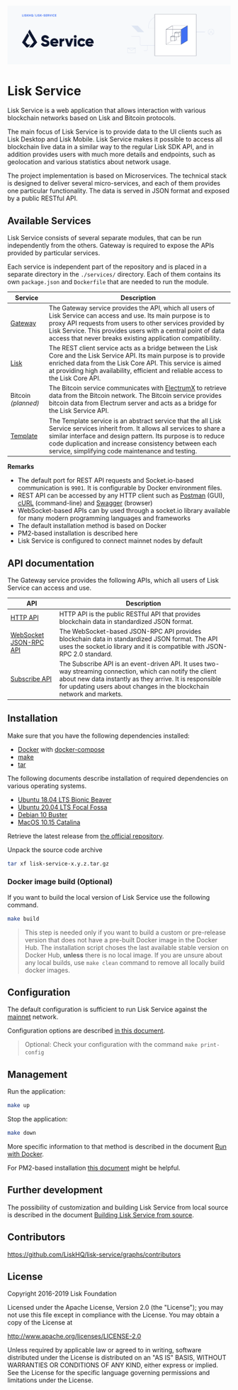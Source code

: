 ![Logo](./docs/assets/banner_service.png)

# Lisk Service

Lisk Service is a web application that allows interaction with various blockchain networks based on Lisk and Bitcoin protocols.

The main focus of Lisk Service is to provide data to the UI clients such as Lisk Desktop and Lisk Mobile. Lisk Service makes it possible to access all blockchain live data in a similar way to the regular Lisk SDK API, and in addition provides users with much more details and endpoints, such as geolocation and various statistics about network usage.

The project implementation is based on Microservices. The technical stack is designed to deliver several micro-services, and each of them provides one particular functionality. The data is served in JSON format and exposed by a public RESTful API.
## Available Services

Lisk Service consists of several separate modules, that can be run independently from the others. Gateway is required to expose the APIs provided by particular services.

Each service is independent part of the repository and is placed in a separate directory in the `./services/` directory. Each of them contains its own `package.json` and `Dockerfile` that are needed to run the module.


| Service                  | Description                                                                                                       |
| -------------------------- | ----------------------------------------------------------------------------------------------------------------- |
| [Gateway](services/gateway) | The Gateway service provides the API, which all users of Lisk Service can access and use. Its main purpose is to proxy API requests from users to other services provided by Lisk Service. This provides users with a central point of data access that never breaks existing application compatibility.|
| [Lisk](services/core) | The REST client service acts as a bridge between the Lisk Core and the Lisk Service API. Its main purpose is to provide enriched data from the Lisk Core API. This service is aimed at providing high availability, efficient and reliable access to the Lisk Core API. |
| Bitcoin _(planned)_ | The Bitcoin service communicates with [ElectrumX](https://electrumx.readthedocs.io/en/latest/) to retrieve data from the Bitcoin network. The Bitcoin service provides bitcoin data from Electrum server and acts as a bridge for the Lisk Service API. |
| [Template](services/template) | The Template service is an abstract service that the all Lisk Service services inherit from. It allows all services to share a similar interface and design pattern. Its purpose is to reduce code duplication and increase consistency between each service, simplifying code maintenance and testing. |

**Remarks**

- The default port for REST API requests and Socket.io-based communication is `9901`. It is configurable by Docker environment files.
- REST API can be accessed by any HTTP client such as [Postman]() (GUI), [cURL]() (command-line) and [Swagger]() (browser)
- WebSocket-based APIs can by used through a socket.io library available for many modern programming languages and frameworks
- The default installation method is based on Docker
- PM2-based installation is described here
- Lisk Service is configured to connect mainnet nodes by default

## API documentation

The Gateway service provides the following APIs, which all users of Lisk Service can access and use.

| API                      | Description                                                                                                   |
| ------------------------------ | ------------------------------------------------------------------------------------------------------------- |
| [HTTP API](https://app.swaggerhub.com/apis/LiskHQ/lisk-service-api/1.0#/)     | HTTP API is the public RESTful API that provides blockchain data in standardized JSON format.   |
| [WebSocket JSON-RPC API](docs/api/websocket_json_rpc_api.md)     | The WebSocket-based JSON-RPC API provides blockchain data in standardized JSON format. The API uses the socket.io library and it is compatible with JSON-RPC 2.0 standard.   |
| [Subscribe API](docs/api/websocket_subscribe_api.md)     | The Subscribe API is an event-driven API. It uses two-way streaming connection, which can notify the client about new data instantly as they arrive. It is responsible for updating users about changes in the blockchain network and markets.   |

## Installation

Make sure that you have the following dependencies installed:
- [Docker]() with [docker-compose]()
- [make]()
- [tar]()

The following documents describe installation of required dependencies on various operating systems.

- [Ubuntu 18.04 LTS Bionic Beaver](./docs/prerequisites_docker_ubuntu.md)
- [Ubuntu 20.04 LTS Focal Fossa](./docs/prerequisites_docker_ubuntu.md)
- [Debian 10 Buster](./docs/prerequisites_docker_debian.md)
- [MacOS 10.15 Catalina](./docs/prerequisites_docker_macos.md)

Retrieve the latest release from [the official repository](https://github.com/LiskHQ/lisk-cloud/releases).

Unpack the source code archive

```bash
tar xf lisk-service-x.y.z.tar.gz
```

### Docker image build (Optional) 

If you want to build the local version of Lisk Service use the following command.

```bash
make build
```

> This step is needed only if you want to build a custom or pre-release version that does not have a pre-built  Docker image in the Docker Hub. The installation script choses the last available stable version on Docker Hub, **unless** there is no local image. If you are unsure about any local builds, use `make clean` command to remove all locally build docker images.

## Configuration

The default configuration is sufficient to run Lisk Service against the [mainnet](https://explorer.lisk.io/) network.

Configuration options are described [in this document](./docs/config_options.md).

> Optional: Check your configuration with the command `make print-config`

## Management

Run the application:

```bash
make up
```

Stop the application:

```bash
make down
```

More specific information to that method is described in the document [Run with Docker](./docs/run_with_docker.md).

For PM2-based installation [this document](./docs/run_with_pm2.md) might be helpful.

## Further development

The possibility of customization and building Lisk Service from local source is described in the document [Building Lisk Service from source](./docs/build_from_source.md).

## Contributors

https://github.com/LiskHQ/lisk-service/graphs/contributors

## License

Copyright 2016-2019 Lisk Foundation

Licensed under the Apache License, Version 2.0 (the "License");
you may not use this file except in compliance with the License.
You may obtain a copy of the License at

http://www.apache.org/licenses/LICENSE-2.0

Unless required by applicable law or agreed to in writing, software
distributed under the License is distributed on an "AS IS" BASIS,
WITHOUT WARRANTIES OR CONDITIONS OF ANY KIND, either express or implied.
See the License for the specific language governing permissions and
limitations under the License.

[lisk documentation site]: https://lisk.io/documentation
